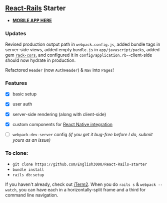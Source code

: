 ## [React-Rails](https://github.com/reactjs/react-rails#react-rails) Starter

* **[MOBILE APP HERE](https://github.com/English3000/React-Rails-mobile)**

### Updates

Revised production output path in `webpack.config.js`, added bundle tags in server-side views, added empty `bundle.js` in `app/javascript/packs`, added gem [`rack-cors`](https://github.com/cyu/rack-cors), and configured it in `config/application.rb`--client-side should now hydrate in production.

Refactored `Header` (now `AuthHeader`) & `Nav` into `Pages`!

### Features

- [x] basic setup

- [x] user auth

- [x] server-side rendering (along with client-side)

- [x] custom components for [React Native integration](https://github.com/English3000/React-Rails-mobile)

- [ ] `webpack-dev-server` config _(if you get it bug-free before I do, submit yours as an issue)_

### To clone:

* `git clone https://github.com/English3000/React-Rails-starter`
* `bundle install`
* `rails db:setup`

If you haven't already, check out [iTerm2](https://www.iterm2.com/version3.html). When you do `rails s` & `webpack --watch`, you can have each in a horizontally-split frame and a third for command line navigation.
